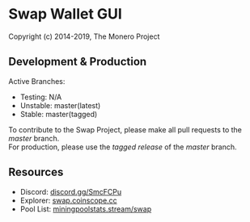# Swap Wallet GUI

Copyright (c) 2014-2019, The Monero Project

## Development & Production

Active Branches:
- Testing: N/A
- Unstable: master(latest)
- Stable: master(tagged)

To contribute to the Swap Project, please make all pull requests to the _master_ branch.<br/>
For production, please use the _tagged release_ of the _master_ branch.

## Resources

- Discord: [discord.gg/SmcFCPu](https://discord.gg/SmcFCPu)
- Explorer: [swap.coinscope.cc](https://swap.coinscope.cc/)
- Pool List: [miningpoolstats.stream/swap](https://miningpoolstats.stream/swap)

